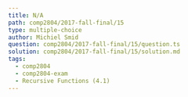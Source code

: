 ```yaml
---
title: N/A
path: comp2804/2017-fall-final/15
type: multiple-choice
author: Michiel Smid
question: comp2804/2017-fall-final/15/question.ts
solution: comp2804/2017-fall-final/15/solution.md
tags:
  - comp2804
  - comp2804-exam
  - Recursive Functions (4.1)
---
```


